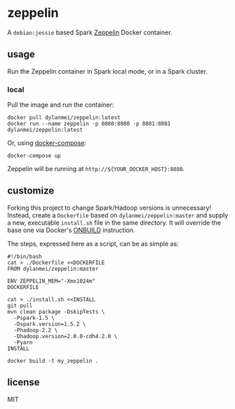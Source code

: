 
# zeppelin

A `debian:jessie` based Spark [Zeppelin](http://zeppelin.incubator.apache.org) Docker container.

## usage

Run the Zeppelin container in Spark local mode, or in a Spark cluster.

### local

Pull the image and run the container:

```
docker pull dylanmei/zeppelin:latest
docker run --name zeppelin -p 8080:8080 -p 8081:8081 dylanmei/zeppelin:latest
```

Or, using [docker-compose](http://docs.docker.com/compose):

```
docker-compose up
```

Zeppelin will be running at `http://${YOUR_DOCKER_HOST}:8080`.

## customize

Forking this project to change Spark/Hadoop versions is unnecessary! Instead, create a `Dockerfile` based on `dylanmei/zeppelin:master` and supply a new, executable `install.sh` file in the same directory. It will override the base one via Docker's [ONBUILD](https://docs.docker.com/reference/builder/#onbuild) instruction.

The steps, expressed here as a script, can be as simple as:

```
#!/bin/bash
cat > ./Dockerfile <<DOCKERFILE
FROM dylanmei/zeppelin:master

ENV ZEPPELIN_MEM="-Xmx1024m"
DOCKERFILE

cat > ./install.sh <<INSTALL
git pull
mvn clean package -DskipTests \
  -Pspark-1.5 \
  -Dspark.version=1.5.2 \
  -Phadoop-2.2 \
  -Dhadoop.version=2.0.0-cdh4.2.0 \
  -Pyarn
INSTALL

docker build -t my_zeppelin .
```

## license

MIT
